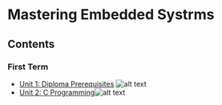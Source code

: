 # **Mastering Embedded Systrms**

## **Contents**
### **First Term**
- [Unit 1: Diploma Prerequisites]()   ![ alt text ](https://camo.githubusercontent.com/483107f730b03bdbacee060446337f46aef4bff252d69ea4003d2239243cd17a/68747470733a2f2f70726f67726573732d6261722e6465762f3130302f3f7469746c653d4e6f5f41737369676e6d656e747326636f6c6f723d626162616261)
- [Unit 2: C Programming](https://github.com/MohamedMagdyJarrah/Mastering-Embedded-Systrms/tree/main/Unit_2_C_Programming)![ alt text ](https://github.com/github/docs/actions/workflows/badge.svg)

